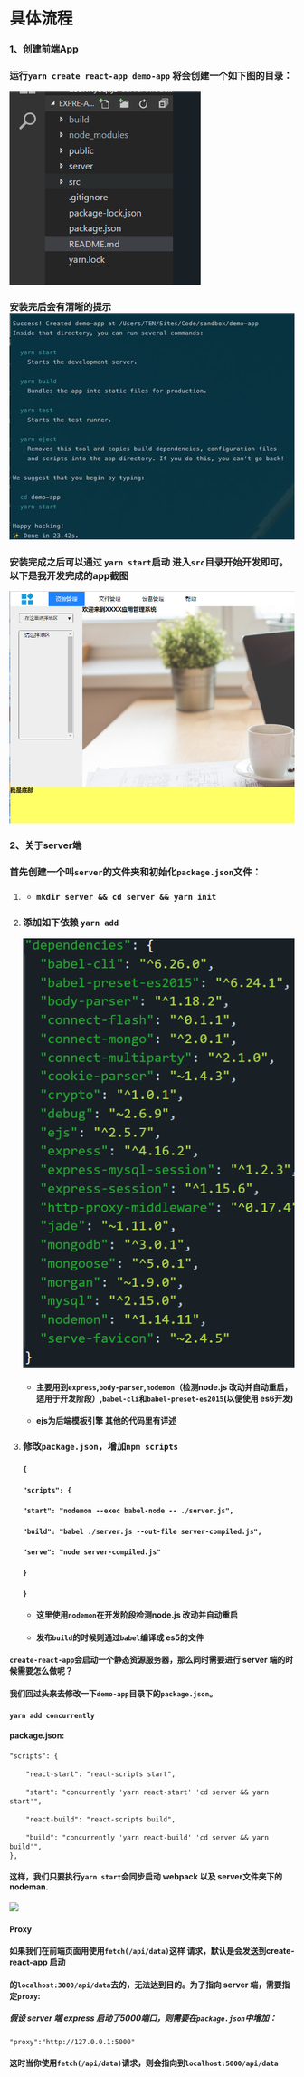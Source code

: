 # 具体流程

### 1、创建前端App

### 运行`yarn create react-app demo-app`  将会创建一个如下图的目录：

![](/assets/import.png)

### 安装完后会有清晰的提示![](/assets/微信截图_20180205122412.png)

### 安装完成之后可以通过 `yarn start`启动   进入`src`目录开始开发即可。以下是我开发完成的app截图

![](/assets/微信截图_20180205122827.png)

### 2、关于server端

### 首先创建一个叫`server`的文件夹和初始化`package.json`文件：

1. * ### `mkdir server && cd server && yarn init`
2. ### 添加如下依赖    `yarn add`

   ![](/assets/微信截图_20180205123336.png)

   * #### 主要用到`express`,`body-parser`,`nodemon`（检测node.js 改动并自动重启，适用于开发阶段）,`babel-cli`和`babel-preset-es2015`\(以便使用 es6开发\)
   * #### ejs为后端模板引擎  其他的代码里有详述

3. ### 修改`package.json`，增加`npm scripts`

   #### `{`

   #### `"scripts": {`

   #### `"start": "nodemon --exec babel-node -- ./server.js",`

   #### `"build": "babel ./server.js --out-file server-compiled.js",`

   #### `"serve": "node server-compiled.js"`

   #### `}`

   #### `}`

   * #### 这里使用`nodemon`在开发阶段检测node.js 改动并自动重启
   * #### 发布`build`的时候则通过`babel`编译成 es5的文件

#### `create-react-app`会启动一个静态资源服务器，那么同时需要进行 server 端的时候需要怎么做呢？

#### 我们回过头来去修改一下`demo-app`目录下的`package.json`。

#### `yarn add concurrently`

#### package.json:

```
"scripts": {

    "react-start": "react-scripts start",

    "start": "concurrently 'yarn react-start' 'cd server && yarn start'",

    "react-build": "react-scripts build",

    "build": "concurrently 'yarn react-build' 'cd server && yarn build'",
},
```

#### 这样，我们只要执行`yarn start`会同步启动 webpack 以及 server文件夹下的 nodeman.

![](https://segmentfault.com/image?src=https://ws3.sinaimg.cn/large/006tKfTcgy1fgrp3bkhzzj30m80do459.jpg&objectId=1190000009857965&token=475114779f36e192fd5c171ec0b73c15)

#### Proxy

#### 如果我们在前端页面用使用`fetch(/api/data)`这样 请求，默认是会发送到create-react-app 启动

#### 的`localhost:3000/api/data`去的，无法达到目的。为了指向 server 端，需要指定`proxy`:

##### 假设 server 端 express 启动了5000端口，则需要在`package.json`中增加：

```
"proxy":"http://127.0.0.1:5000"
```

#### 这时当你使用`fetch(/api/data)`请求，则会指向到`localhost:5000/api/data`



